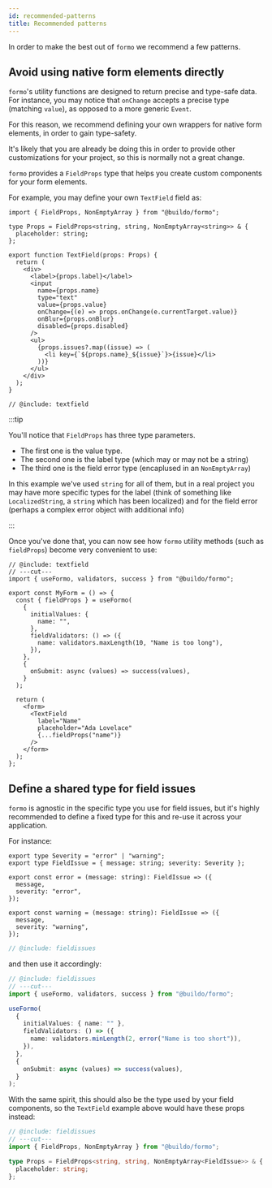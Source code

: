 ```yaml
---
id: recommended-patterns
title: Recommended patterns
---
```


In order to make the best out of `formo` we recommend a few patterns.

## Avoid using native form elements directly

`formo`'s utility functions are designed to return precise and type-safe data.
For instance, you may notice that `onChange` accepts a precise type (matching
`value`), as opposed to a more generic `Event`.

For this reason, we recommend defining your own wrappers for native form
elements, in order to gain type-safety.

It's likely that you are already be doing this in order to provide other
customizations for your project, so this is normally not a great change.

`formo` provides a `FieldProps` type that helps you create custom components for
your form elements.

For example, you may define your own `TextField` field as:

```twoslash include textfield
import { FieldProps, NonEmptyArray } from "@buildo/formo";

type Props = FieldProps<string, string, NonEmptyArray<string>> & {
  placeholder: string;
};

export function TextField(props: Props) {
  return (
    <div>
      <label>{props.label}</label>
      <input
        name={props.name}
        type="text"
        value={props.value}
        onChange={(e) => props.onChange(e.currentTarget.value)}
        onBlur={props.onBlur}
        disabled={props.disabled}
      />
      <ul>
        {props.issues?.map((issue) => (
          <li key={`${props.name}_${issue}`}>{issue}</li>
        ))}
      </ul>
    </div>
  );
}
```

```tsx twoslash
// @include: textfield
```

:::tip

You'll notice that `FieldProps` has three type parameters.

- The first one is the value type.
- The second one is the label type (which may or may not be a string)
- The third one is the field error type (encaplused in an `NonEmptyArray`)

In this example we've used `string` for all of them, but in a real project you
may have more specific types for the label (think of something like
`LocalizedString`, a `string` which has been localized) and for the field error
(perhaps a complex error object with additional info)

:::

Once you've done that, you can now see how `formo` utility methods (such as
`fieldProps`) become very convenient to use:

```tsx twoslash
// @include: textfield
// ---cut---
import { useFormo, validators, success } from "@buildo/formo";

export const MyForm = () => {
  const { fieldProps } = useFormo(
    {
      initialValues: {
        name: "",
      },
      fieldValidators: () => ({
        name: validators.maxLength(10, "Name is too long"),
      }),
    },
    {
      onSubmit: async (values) => success(values),
    }
  );

  return (
    <form>
      <TextField
        label="Name"
        placeholder="Ada Lovelace"
        {...fieldProps("name")}
      />
    </form>
  );
};
```

## Define a shared type for field issues

`formo` is agnostic in the specific type you use for field issues, but it's
highly recommended to define a fixed type for this and re-use it across your
application.

For instance:

```twoslash include fieldissues
export type Severity = "error" | "warning";
export type FieldIssue = { message: string; severity: Severity };

export const error = (message: string): FieldIssue => ({
  message,
  severity: "error",
});

export const warning = (message: string): FieldIssue => ({
  message,
  severity: "warning",
});
```

```ts twoslash
// @include: fieldissues
```

and then use it accordingly:

```ts twoslash
// @include: fieldissues
// ---cut---
import { useFormo, validators, success } from "@buildo/formo";

useFormo(
  {
    initialValues: { name: "" },
    fieldValidators: () => ({
      name: validators.minLength(2, error("Name is too short")),
    }),
  },
  {
    onSubmit: async (values) => success(values),
  }
);
```

With the same spirit, this should also be the type used by your field
components, so the `TextField` example above would have these props instead:

```ts twoslash
// @include: fieldissues
// ---cut---
import { FieldProps, NonEmptyArray } from "@buildo/formo";

type Props = FieldProps<string, string, NonEmptyArray<FieldIssue>> & {
  placeholder: string;
};
```
